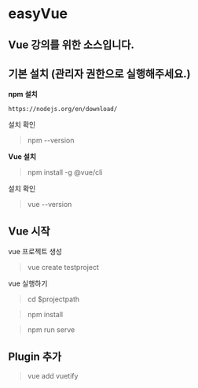 # easyVue
Vue 강의를 위한 소스입니다.
----------------------

## 기본 설치 (관리자 권한으로 실행해주세요.)
**npm 설치**

`https://nodejs.org/en/download/`

설치 확인
> npm --version

**Vue 설치**

> npm install -g @vue/cli

설치 확인

> vue --version

## Vue 시작

vue 프로젝트 생성

> vue create testproject

vue 실행하기

> cd $projectpath

> npm install

> npm run serve

## Plugin 추가

> vue add vuetify



